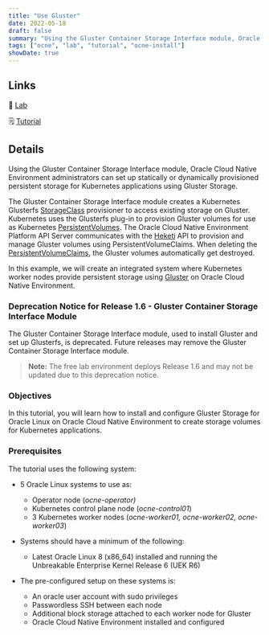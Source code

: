 ```yaml
---
title: "Use Gluster"
date: 2022-05-18
draft: false
summary: "Using the Gluster Container Storage Interface module, Oracle Cloud Native Environment administrators can set up statically or dynamically provisioned persistent storage for Kubernetes applications using Gluster Storage."
tags: ["ocne", "lab", "tutorial", "ocne-install"]
showDate: true
---
```


## Links

:crescent_moon: [Lab](https://luna.oracle.com/lab/5455954d-142c-4801-9f34-5946ad19573d)

:spiral_notepad: [Tutorial](https://docs.oracle.com/en/learn/ocne-gluster)

## Details

Using the Gluster Container Storage Interface module, Oracle Cloud Native Environment administrators can set up statically or dynamically provisioned persistent storage for Kubernetes applications using Gluster Storage.

The Gluster Container Storage Interface module creates a Kubernetes Glusterfs [StorageClass](https://kubernetes.io/docs/concepts/storage/storage-classes/#glusterfs) provisioner to access existing storage on Gluster. Kubernetes uses the Glusterfs plug-in to provision Gluster volumes for use as Kubernetes [PersistentVolumes](https://kubernetes.io/docs/concepts/storage/persistent-volumes/). The Oracle Cloud Native Environment Platform API Server communicates with the [Heketi](https://github.com/heketi/heketi) API to provision and manage Gluster volumes using PersistentVolumeClaims. When deleting the [PersistentVolumeClaims](https://kubernetes.io/docs/concepts/storage/persistent-volumes/#persistentvolumeclaims), the Gluster volumes automatically get destroyed.

In this example, we will create an integrated system where Kubernetes worker nodes provide persistent storage using [Gluster](https://www.gluster.org/) on Oracle Cloud Native Environment.

### Deprecation Notice for Release 1.6 - Gluster Container Storage Interface Module

The Gluster Container Storage Interface module, used to install Gluster and set up Glusterfs, is deprecated. Future releases may remove the Gluster Container Storage Interface module.

> **Note:** The free lab environment deploys Release 1.6 and may not be updated due to this deprecation notice.

### Objectives

In this tutorial, you will learn how to install and configure Gluster Storage for Oracle Linux on Oracle Cloud Native Environment to create storage volumes for Kubernetes applications.

### Prerequisites

The tutorial uses the following system:

- 5 Oracle Linux systems to use as:
  - Operator node (_ocne-operator)_
  - Kubernetes control plane node (_ocne-control01_)
  - 3 Kubernetes worker nodes (_ocne-worker01, ocne-worker02, ocne-worker03_)

- Systems should have a minimum of the following:
  - Latest Oracle Linux 8 (x86_64) installed and running the Unbreakable Enterprise Kernel Release 6 (UEK R6)

- The pre-configured setup on these systems is:
  - An oracle user account with sudo privileges
  - Passwordless SSH between each node
  - Additional block storage attached to each worker node for Gluster
  - Oracle Cloud Native Environment installed and configured